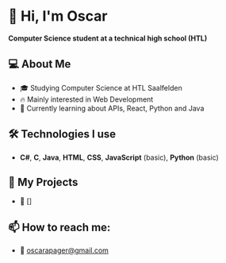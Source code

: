 # 👋 Hi, I'm Oscar
**Computer Science student at a technical high school (HTL)**

## 💻 About Me
- 🎓 Studying Computer Science at HTL Saalfelden
- 🔥 Mainly interested in Web Development
- 🌱 Currently learning about APIs, React, Python and Java

## 🛠️ Technologies I use
- **C#**, **C**, **Java**, **HTML**, **CSS**, **JavaScript** (basic), **Python** (basic)

## 📂 My Projects
- 🔗 []

## 📫 How to reach me:
- 📧 [oscarapager@gmail.com](oscarapager@gmail.com)

<!--
**oscarala/oscarala** is a ✨ _special_ ✨ repository because its `README.md` (this file) appears on your GitHub profile.

Here are some ideas to get you started:

- 🔭 I’m currently working on ...
- 🌱 I’m currently learning ...
- 👯 I’m looking to collaborate on ...
- 🤔 I’m looking for help with ...
- 💬 Ask me about ...
- 📫 How to reach me: ...
- 😄 Pronouns: ...
- ⚡ Fun fact: ...
-->
